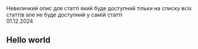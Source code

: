 <description>
Невеличкий опис для статті який буде доступний тільки на списку всіх статтів але не буде доступний у самій статті
<br/>
01.12.2024
</description>

## Hello world
